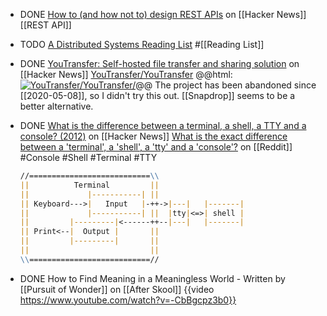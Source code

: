 - DONE [How to (and how not to) design REST APIs](https://news.ycombinator.com/item?id=38103310) on [[Hacker News]] [[REST API]]
- TODO [A Distributed Systems Reading List](https://dancres.github.io/Pages/) #[[Reading List]]
- DONE [YouTransfer: Self-hosted file transfer and sharing solution](https://news.ycombinator.com/item?id=38978630) on [[Hacker News]]
  [YouTransfer/YouTransfer](https://github.com/YouTransfer/YouTransfer)
  @@html: <a href="https://github.com/YouTransfer/YouTransfer/"><img src="https://github-readme-stats-astronomer.vercel.app/api/pin/?username=YouTransfer&repo=YouTransfer&theme=tokyonight" alt="YouTransfer/YouTransfer/"/></a>@@
  The project has been abandoned since [[2020-05-08]], so I didn't try this out.
  [[Snapdrop]] seems to be a better alternative.
- DONE [What is the difference between a terminal, a shell, a TTY and a console? (2012)](https://news.ycombinator.com/item?id=38984096) on [[Hacker News]] 
  [What is the exact difference between a 'terminal', a 'shell', a 'tty' and a 'console'?](https://www.reddit.com/r/programming/comments/41u5hw/comment/cz5ejh6/) on [[Reddit]]
  #Console #Shell #Terminal #TTY
  
  ```markdown
  //===========================\\
  ||          Terminal         ||
  ||             |-----------| ||
  || Keyboard--->|   Input   |-++->|---|   |-------|
  ||             |-----------| ||  |tty|<=>| shell |
  ||         |---------|<------++--|---|   |-------|
  || Print<--|  Output |       ||
  ||         |---------|       ||
  ||                           ||
  \\===========================//
  ```
- DONE How to Find Meaning in a Meaningless World - Written by [[Pursuit of Wonder]] on [[After Skool]]
  {{video https://www.youtube.com/watch?v=-CbBgcpz3b0}}